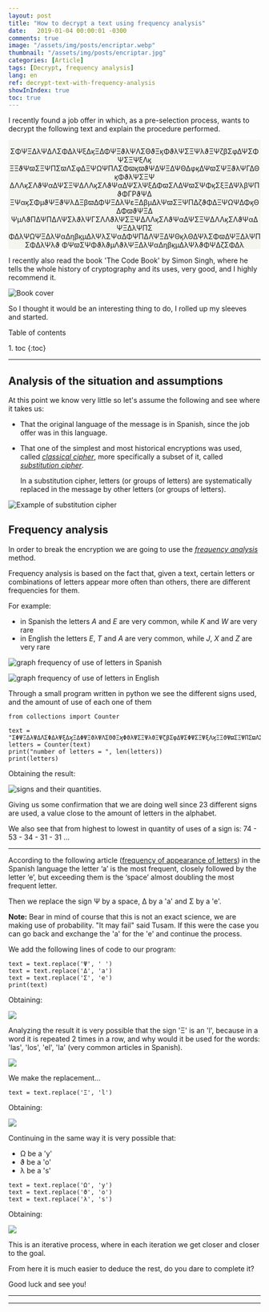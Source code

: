 ```yaml
---
layout: post
title: "How to decrypt a text using frequency analysis"
date:   2019-01-04 00:00:01 -0300
comments: true
image: "/assets/img/posts/encriptar.webp"
thumbnail: "/assets/img/posts/encriptar.jpg"
categories: [Article]
tags: [Decrypt, frequency analysis]
lang: en
ref: decrypt-text-with-frequency-analysis
showInIndex: true
toc: true
---
```


I recently found a job offer in which, as a pre-selection process, wants to decrypt the following text and explain 
the procedure performed.

<p style="background-color:#f5f5f0; text-align:center; margin-bottom:1em; padding-top: 1em;">
ΣΦΨΞΔλΨΔΛΣΦΔλΨξΔϗΞΔΦΨΞϑλΨΛΣΘϑΞϗΦϑλΨΣΞΨλϑΞΨζβΣφΔΨΣΦΨΣΞΨξΛϗ
ΞΞϑΨϖΣΞΨΠΣϖΛΣφΔΞΨΩΨΠΛΣΦϖϗϖϑΨΔΨΞΔΨΘΔφϗΔΨϖΣΨΞϑλΨΓΔΘϗΦϑλΨΣΞΨ
ΔΛΛϗΣΛϑΨαΔΨΣΞΨΔΛΛϗΣΛϑΨαΔΨΣλΨξΔΦϖΣΛΔΨϖΣΨΦϗΣξΞΔΨλβΨΠϑΦΓΡϑΨΔ
ΞΨαϗΣΦμϑΨΞϑΨλΔΞβϖΔΦΨΞΔλΨεΞΔβμΔλΨϖΣΞΨΠΔζϑΦΔΞΨΩΨΔΦϗΘΔΦϖϑΨΞΔ
ΨμΛϑΠΔΨΠΔΛΨΣλϑλΨΓΣΛΛϑλΨΣΞΨΔΛΛϗΣΛϑΨαΔΨΣΞΨΔΛΛϗΣΛϑΨαΔΨΞΔλΨΠΣ
ΦΔλΨΩΨΞΔλΨαΔηβϗμΔλΨλΣΨαΔΦΨΠΔΛΨΞΔΨΘϗλΘΔΨλΣΦϖΔΨΞΔλΨΠΣΦΔλΨλϑ
ΦΨϖΣΨΦϑλϑμΛϑλΨΞΔλΨαΔηβϗμΔλΨλϑΦΨΔζΣΦΔλ</p>


I recently also read the book 'The Code Book' by Simon Singh, where he tells the whole history of cryptography and its 
uses, very good, and I highly recommend it.

![Book cover]({{"/assets/img/elements_in_posts/code_book.webp"}})

So I thought it would be an interesting thing to do, I rolled up my sleeves and started.

<p class="markdown-toc-title">Table of contents</p>
1. toc
{:toc}

---

## Analysis of the situation and assumptions

At this point we know very little so let's assume the following and see where it takes us:

*   That the original language of the message is in Spanish, since the job offer was in this language.
*   That one of the simplest and most historical encryptions was used, called 
    [*classical cipher*](https://en.wikipedia.org/wiki/Classical_cipher), more specifically a 
    subset of it, called [*substitution cipher*](https://en.wikipedia.org/wiki/Substitution_cipher).
    
    In a substitution cipher, letters (or groups of letters) are systematically replaced in the message by 
    other letters (or groups of letters).

![Example of substitution cipher](https://upload.wikimedia.org/wikipedia/commons/thumb/2/2a/ROT13.png/600px-ROT13.png)

## Frequency analysis

In order to break the encryption we are going to use the
[*frequency analysis*](https://en.wikipedia.org/wiki/Frequency_analysis) method.

Frequency analysis is based on the fact that, given a text, certain letters or combinations of letters
appear more often than others, there are different frequencies for them.

For example:

* in Spanish the letters *A* and *E* are very common, while *K* and *W* are very rare
* in English the letters *E*, *T* and *A* are very common, while *J*, *X* and *Z* are very rare

![graph frequency of use of letters in Spanish]({{"/assets/img/elements_in_posts/Frecuencia_de_uso_de_letras_en_español.webp"}})

![graph frequency of use of letters in English](https://upload.wikimedia.org/wikipedia/commons/thumb/d/d5/English_letter_frequency_%28alphabetic%29.svg/340px-English_letter_frequency_%28alphabetic%29.svg.png)

Through a small program written in python we see the different signs used, and the amount of use of each one of them

<pre><code class="language-python">from collections import Counter

text = "ΣΦΨΞΔλΨΔΛΣΦΔλΨξΔϗΞΔΦΨΞϑλΨΛΣΘϑΞϗΦϑλΨΣΞΨλϑΞΨζβΣφΔΨΣΦΨΣΞΨξΛϗΞΞϑΨϖΣΞΨΠΣϖΛΣφΔΞΨΩΨΠΛΣΦϖϗϖϑΨΔΨΞΔΨΘΔφϗΔΨϖΣΨΞϑλΨΓΔΘϗΦϑλΨΣΞΨΔΛΛϗΣΛϑΨαΔΨΣΞΨΔΛΛϗΣΛϑΨαΔΨΣλΨξΔΦϖΣΛΔΨϖΣΨΦϗΣξΞΔΨλβΨΠϑΦΓΡϑΨΔΞΨαϗΣΦμϑΨΞϑΨλΔΞβϖΔΦΨΞΔλΨεΞΔβμΔλΨϖΣΞΨΠΔζϑΦΔΞΨΩΨΔΦϗΘΔΦϖϑΨΞΔΨμΛϑΠΔΨΠΔΛΨΣλϑλΨΓΣΛΛϑλΨΣΞΨΔΛΛϗΣΛϑΨαΔΨΣΞΨΔΛΛϗΣΛϑΨαΔΨΞΔλΨΠΣΦΔλΨΩΨΞΔλΨαΔηβϗμΔλΨλΣΨαΔΦΨΠΔΛΨΞΔΨΘϗλΘΔΨλΣΦϖΔΨΞΔλΨΠΣΦΔλΨλϑΦΨϖΣΨΦϑλϑμΛϑλΨΞΔλΨαΔηβϗμΔλΨλϑΦΨΔζΣΦΔλ"
letters = Counter(text)
print("number of letters = ", len(letters))
print(letters)
</code></pre>

Obtaining the result:

![signs and their quantities.]({{"/assets/img/elements_in_posts/decrypt_program1.webp"}})

Giving us some confirmation that we are doing well since 23 different signs are used, a value close to the amount
of letters in the alphabet.

We also see that from highest to lowest in quantity of uses of a sign is: 74 - 53 - 34 - 31 - 31 ...

---

According to the following article 
([frequency of appearance of letters](https://es.wikipedia.org/wiki/Frecuencia_de_aparici%C3%B3n_de_letras))
in the Spanish language the letter ‘a’ is the most frequent, closely followed by the letter ‘e’, but exceeding 
them is the ‘space’ almost doubling the most frequent letter.

Then we replace the sign Ψ by a space, Δ by a 'a' and Σ by a 'e'.

**Note:** Bear in mind of course that this is not an exact science, we are making use of probability. 
"It may fail" said Tusam. If this were the case you can go back and exchange the 'a' for the 'e' and continue the 
process.

We add the following lines of code to our program:

<pre><code class="language-python">text = text.replace('Ψ', ' ')
text = text.replace('Δ', 'a')
text = text.replace('Σ', 'e')
print(text)
</code></pre>

Obtaining:

![]({{"/assets/img/elements_in_posts/decrypt_program2.webp"}})

Analyzing the result it is very possible that the sign 'Ξ' is an 'l', because in a word it is repeated 2 times in a row,
and why would it be used for the words: 'las', 'los', 'el', 'la' (very common articles in Spanish).

![]({{"/assets/img/elements_in_posts/decrypt_program3.webp"}})

We make the replacement...

<pre><code class="language-python">text = text.replace('Ξ', 'l')
</code></pre>

Obtaining:

![]({{"/assets/img/elements_in_posts/decrypt_program4.webp"}})

Continuing in the same way it is very possible that:

*   Ω be a 'y'
*   ϑ be a 'o'
*   λ be a 's'

<pre><code class="language-python">text = text.replace('Ω', 'y')
text = text.replace('ϑ', 'o')
text = text.replace('λ', 's')
</code></pre>

Obtaining:

![]({{"/assets/img/elements_in_posts/decrypt_program5.webp"}})

This is an iterative process, where in each iteration we get closer and closer to the goal.

From here it is much easier to deduce the rest, do you dare to complete it?

Good luck and see you!

---
---
